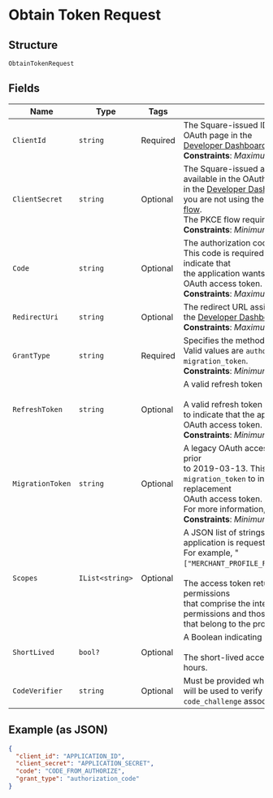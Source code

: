 
# Obtain Token Request

## Structure

`ObtainTokenRequest`

## Fields

| Name | Type | Tags | Description |
|  --- | --- | --- | --- |
| `ClientId` | `string` | Required | The Square-issued ID of your application, which is available in the OAuth page in the<br>[Developer Dashboard](https://developer.squareup.com/apps).<br>**Constraints**: *Maximum Length*: `191` |
| `ClientSecret` | `string` | Optional | The Square-issued application secret for your application, which is available in the OAuth page<br>in the [Developer Dashboard](https://developer.squareup.com/apps). This parameter is only required when you are not using the [OAuth PKCE (Proof Key for Code Exchange) flow](https://developer.squareup.com/docs/oauth-api/overview#pkce-flow).<br>The PKCE flow requires a `code_verifier` instead of a `client_secret`.<br>**Constraints**: *Minimum Length*: `2`, *Maximum Length*: `1024` |
| `Code` | `string` | Optional | The authorization code to exchange.<br>This code is required if `grant_type` is set to `authorization_code` to indicate that<br>the application wants to exchange an authorization code for an OAuth access token.<br>**Constraints**: *Maximum Length*: `191` |
| `RedirectUri` | `string` | Optional | The redirect URL assigned in the OAuth page for your application in the [Developer Dashboard](https://developer.squareup.com/apps).<br>**Constraints**: *Maximum Length*: `2048` |
| `GrantType` | `string` | Required | Specifies the method to request an OAuth access token.<br>Valid values are `authorization_code`, `refresh_token`, and `migration_token`.<br>**Constraints**: *Minimum Length*: `10`, *Maximum Length*: `20` |
| `RefreshToken` | `string` | Optional | A valid refresh token for generating a new OAuth access token.<br><br>A valid refresh token is required if `grant_type` is set to `refresh_token`<br>to indicate that the application wants a replacement for an expired OAuth access token.<br>**Constraints**: *Minimum Length*: `2`, *Maximum Length*: `1024` |
| `MigrationToken` | `string` | Optional | A legacy OAuth access token obtained using a Connect API version prior<br>to 2019-03-13. This parameter is required if `grant_type` is set to<br>`migration_token` to indicate that the application wants to get a replacement<br>OAuth access token. The response also returns a refresh token.<br>For more information, see [Migrate to Using Refresh Tokens](https://developer.squareup.com/docs/oauth-api/migrate-to-refresh-tokens).<br>**Constraints**: *Minimum Length*: `2`, *Maximum Length*: `1024` |
| `Scopes` | `IList<string>` | Optional | A JSON list of strings representing the permissions that the application is requesting.<br>For example, "`["MERCHANT_PROFILE_READ","PAYMENTS_READ","BANK_ACCOUNTS_READ"]`".<br><br>The access token returned in the response is granted the permissions<br>that comprise the intersection between the requested list of permissions and those<br>that belong to the provided refresh token. |
| `ShortLived` | `bool?` | Optional | A Boolean indicating a request for a short-lived access token.<br><br>The short-lived access token returned in the response expires in 24 hours. |
| `CodeVerifier` | `string` | Optional | Must be provided when using PKCE OAuth flow. The `code_verifier` will be used to verify against the<br>`code_challenge` associated with the `authorization_code`. |

## Example (as JSON)

```json
{
  "client_id": "APPLICATION_ID",
  "client_secret": "APPLICATION_SECRET",
  "code": "CODE_FROM_AUTHORIZE",
  "grant_type": "authorization_code"
}
```

